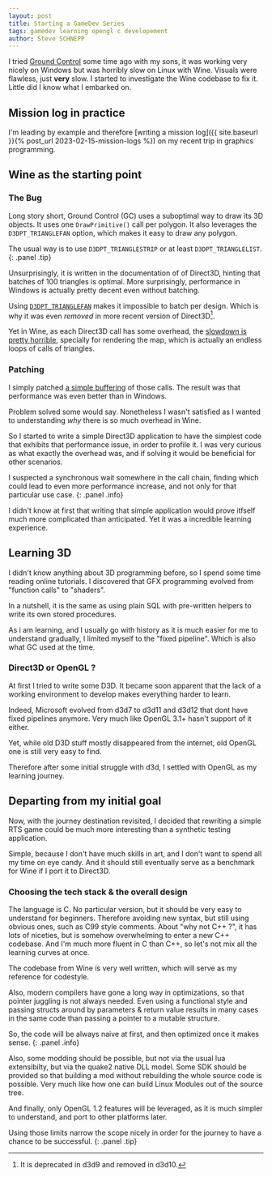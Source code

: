 ```yaml
---
layout: post
title: Starting a GameDev Series
tags: gamedev learning opengl c developement
author: Steve SCHNEPP
---
```


I tried [Ground Control](
https://en.wikipedia.org/wiki/Ground_Control_(video_game)) some time
ago with my sons, it was working very nicely on Windows but was horribly slow on
Linux with Wine. Visuals were flawless, just **very** slow.  I started to
investigate the Wine codebase to fix it. Little did I know what I embarked on.

## Mission log in practice

I'm leading by example and therefore [writing a mission log]({{ site.baseurl
}}{% post_url 2023-02-15-mission-logs %}) on my recent trip in graphics
programming.

## Wine as the starting point

### The Bug

Long story short, Ground Control (GC) uses a suboptimal way to draw its 3D
objects.  It uses one `DrawPrimitive()` call per polygon. It also leverages the
`D3DPT_TRIANGLEFAN` option, which makes it easy to draw any polygon.

The usual way is to use `D3DPT_TRIANGLESTRIP` or at least `D3DPT_TRIANGLELIST`.
{: .panel .tip}

Unsurprisingly, it is written in the documentation of of Direct3D, hinting
that batches of 100 triangles is optimal. More surprisingly, performance in
Windows is actually pretty decent even without batching.

Using
[`D3DPT_TRIANGLEFAN`](https://learn.microsoft.com/en-us/windows/win32/direct3d9/triangle-fans)
makes it impossible to batch per design. Which is why it was even *removed* in
more recent version of Direct3D[^1].

[^1]: It is deprecated in d3d9 and removed in d3d10.

Yet in Wine, as each Direct3D call has some overhead, the [slowdown is pretty
horrible](https://bugs.winehq.org/show_bug.cgi?id=33814), specially for
rendering the map, which is actually an endless loops of calls of triangles.

### Patching

I simply patched [a simple
buffering](https://gitlab.winehq.org/wine/wine/-/merge_requests/2105/) of those
calls. The result was that performance was even better than in Windows.

Problem solved some would say. Nonetheless I wasn't satisfied as I wanted to
understanding *why* there is so much overhead in Wine.

So I started to write a simple Direct3D application to have the simplest code that
exhibits that performance issue, in order to profile it. I was very curious as
what exactly the overhead was, and if solving it would be beneficial for other
scenarios.

I suspected a synchronous wait somewhere in the call chain, finding
which could lead to even more performance increase, and not only for that
particular use case.
{: .panel .info}

I didn't know at first that writing that simple application would prove itfself
much more complicated than anticipated. Yet it was a incredible learning experience.

## Learning 3D

I didn't know anything about 3D programming before, so I spend some time
reading online tutorials.  I discovered that GFX programming evolved from
"function calls" to "shaders".

In a nutshell, it is the same as using plain SQL with pre-written helpers to
write its own stored procedures.

As i am learning, and I usually go with history as it is much easier for me to
understand gradually, I limited myself to the "fixed pipeline". Which is also
what GC used at the time.

### Direct3D or OpenGL ?

At first I tried to write some D3D. It became soon apparent that the lack of a
working environment to develop makes everything harder to learn.

Indeed, Microsoft evolved from d3d7 to d3d11 and d3d12 that dont have fixed
pipelines anymore.  Very much like OpenGL 3.1+ hasn't support of it either.

Yet, while old D3D stuff mostly disappeared from the internet, old OpenGL one
is still very easy to find. 

Therefore after some initial struggle with d3d, I settled with OpenGL as my
learning journey.

## Departing from my initial goal

Now, with the journey destination revisited, I decided that rewriting a simple
RTS game could be much more interesting than a synthetic testing application.

Simple, because I don't have much skills in art, and I don't want to spend all
my time on eye candy. And it should still eventually serve as a benchmark for
Wine if I port it to Direct3D.

### Choosing the tech stack & the overall design

The language is C. No particular version, but it should be very easy to
understand for beginners. Therefore avoiding new syntax, but still using
obvious ones, such as C99 style comments. About "why not C++ ?", it has lots of
niceties, but is somehow overwhelming to enter a new C++ codebase. And I'm much
more fluent in C than C++, so let's not mix all the learning curves at once.

The codebase from Wine is very well written, which will serve as my reference
for codestyle.

Also, modern compilers have gone a long way in optimizations, so that pointer
juggling is not always needed. Even using a functional style and passing
structs around by parameters & return value results in many cases in the same
code than passing a pointer to a mutable structure.

So, the code will be always naive at first, and then optimized once it makes
sense.
{: .panel .info}

Also, some modding should be possible, but not via the usual lua extensibilty,
but via the quake2 native DLL model. Some SDK should be provided so that
building a mod without rebuilding the whole source code is possible. Very much
like how one can build Linux Modules out of the source tree.

And finally, only OpenGL 1.2 features will be leveraged, as it is much simpler
to understand, and port to other platforms later.

Using those limits narrow the scope nicely in order for the journey to have a
chance to be successful.
{: .panel .tip}
